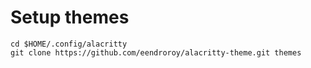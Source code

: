 

# Setup themes
```
cd $HOME/.config/alacritty
git clone https://github.com/eendroroy/alacritty-theme.git themes
```

